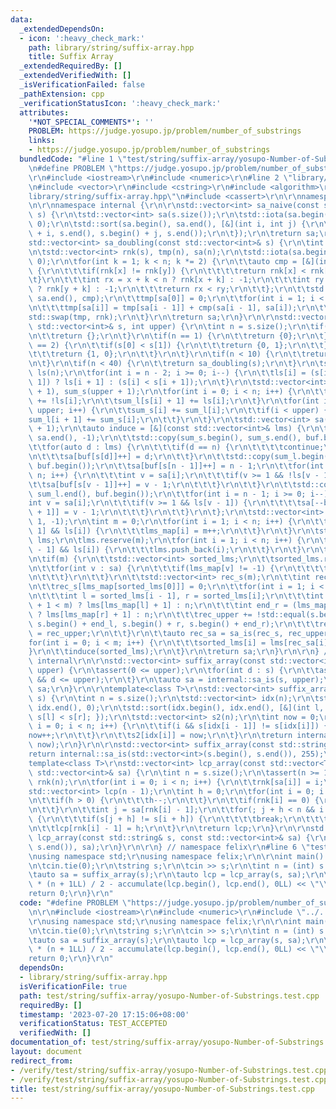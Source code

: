 ```yaml
---
data:
  _extendedDependsOn:
  - icon: ':heavy_check_mark:'
    path: library/string/suffix-array.hpp
    title: Suffix Array
  _extendedRequiredBy: []
  _extendedVerifiedWith: []
  _isVerificationFailed: false
  _pathExtension: cpp
  _verificationStatusIcon: ':heavy_check_mark:'
  attributes:
    '*NOT_SPECIAL_COMMENTS*': ''
    PROBLEM: https://judge.yosupo.jp/problem/number_of_substrings
    links:
    - https://judge.yosupo.jp/problem/number_of_substrings
  bundledCode: "#line 1 \"test/string/suffix-array/yosupo-Number-of-Substrings.test.cpp\"\
    \n#define PROBLEM \"https://judge.yosupo.jp/problem/number_of_substrings\"\r\n\
    \r\n#include <iostream>\r\n#include <numeric>\r\n#line 2 \"library/string/suffix-array.hpp\"\
    \n#include <vector>\r\n#include <cstring>\r\n#include <algorithm>\r\n#line 6 \"\
    library/string/suffix-array.hpp\"\n#include <cassert>\r\n\r\nnamespace felix {\r\
    \n\r\nnamespace internal {\r\n\r\nstd::vector<int> sa_naive(const std::vector<int>&\
    \ s) {\r\n\tstd::vector<int> sa(s.size());\r\n\tstd::iota(sa.begin(), sa.end(),\
    \ 0);\r\n\tstd::sort(sa.begin(), sa.end(), [&](int i, int j) {\r\n\t\treturn std::lexicographical_compare(s.begin()\
    \ + i, s.end(), s.begin() + j, s.end());\r\n\t});\r\n\treturn sa;\r\n}\r\n\r\n\
    std::vector<int> sa_doubling(const std::vector<int>& s) {\r\n\tint n = s.size();\r\
    \n\tstd::vector<int> rnk(s), tmp(n), sa(n);\r\n\tstd::iota(sa.begin(), sa.end(),\
    \ 0);\r\n\tfor(int k = 1; k < n; k *= 2) {\r\n\t\tauto cmp = [&](int x, int y)\
    \ {\r\n\t\t\tif(rnk[x] != rnk[y]) {\r\n\t\t\t\treturn rnk[x] < rnk[y];\r\n\t\t\
    \t}\r\n\t\t\tint rx = x + k < n ? rnk[x + k] : -1;\r\n\t\t\tint ry = y + k < n\
    \ ? rnk[y + k] : -1;\r\n\t\t\treturn rx < ry;\r\n\t\t};\r\n\t\tstd::sort(sa.begin(),\
    \ sa.end(), cmp);\r\n\t\ttmp[sa[0]] = 0;\r\n\t\tfor(int i = 1; i < n; i++) {\r\
    \n\t\t\ttmp[sa[i]] = tmp[sa[i - 1]] + cmp(sa[i - 1], sa[i]);\r\n\t\t}\r\n\t\t\
    std::swap(tmp, rnk);\r\n\t}\r\n\treturn sa;\r\n}\r\n\r\nstd::vector<int> sa_is(const\
    \ std::vector<int>& s, int upper) {\r\n\tint n = s.size();\r\n\tif(n == 0) {\r\
    \n\t\treturn {};\r\n\t}\r\n\tif(n == 1) {\r\n\t\treturn {0};\r\n\t}\r\n\tif(n\
    \ == 2) {\r\n\t\tif(s[0] < s[1]) {\r\n\t\t\treturn {0, 1};\r\n\t\t} else {\r\n\
    \t\t\treturn {1, 0};\r\n\t\t}\r\n\t}\r\n\tif(n < 10) {\r\n\t\treturn sa_naive(s);\r\
    \n\t}\r\n\tif(n < 40) {\r\n\t\treturn sa_doubling(s);\r\n\t}\r\n\tstd::vector<bool>\
    \ ls(n);\r\n\tfor(int i = n - 2; i >= 0; i--) {\r\n\t\tls[i] = (s[i] == s[i +\
    \ 1]) ? ls[i + 1] : (s[i] < s[i + 1]);\r\n\t}\r\n\tstd::vector<int> sum_l(upper\
    \ + 1), sum_s(upper + 1);\r\n\tfor(int i = 0; i < n; i++) {\r\n\t\tsum_s[s[i]]\
    \ += !ls[i];\r\n\t\tsum_l[s[i] + 1] += ls[i];\r\n\t}\r\n\tfor(int i = 0; i <=\
    \ upper; i++) {\r\n\t\tsum_s[i] += sum_l[i];\r\n\t\tif(i < upper) {\r\n\t\t\t\
    sum_l[i + 1] += sum_s[i];\r\n\t\t}\r\n\t}\r\n\tstd::vector<int> sa(n), buf(upper\
    \ + 1);\r\n\tauto induce = [&](const std::vector<int>& lms) {\r\n\t\tstd::fill(sa.begin(),\
    \ sa.end(), -1);\r\n\t\tstd::copy(sum_s.begin(), sum_s.end(), buf.begin());\r\n\
    \t\tfor(auto d : lms) {\r\n\t\t\tif(d == n) {\r\n\t\t\t\tcontinue;\r\n\t\t\t}\r\
    \n\t\t\tsa[buf[s[d]]++] = d;\r\n\t\t}\r\n\t\tstd::copy(sum_l.begin(), sum_l.end(),\
    \ buf.begin());\r\n\t\tsa[buf[s[n - 1]]++] = n - 1;\r\n\t\tfor(int i = 0; i <\
    \ n; i++) {\r\n\t\t\tint v = sa[i];\r\n\t\t\tif(v >= 1 && !ls[v - 1]) {\r\n\t\t\
    \t\tsa[buf[s[v - 1]]++] = v - 1;\r\n\t\t\t}\r\n\t\t}\r\n\t\tstd::copy(sum_l.begin(),\
    \ sum_l.end(), buf.begin());\r\n\t\tfor(int i = n - 1; i >= 0; i--) {\r\n\t\t\t\
    int v = sa[i];\r\n\t\t\tif(v >= 1 && ls[v - 1]) {\r\n\t\t\t\tsa[--buf[s[v - 1]\
    \ + 1]] = v - 1;\r\n\t\t\t}\r\n\t\t}\r\n\t};\r\n\tstd::vector<int> lms_map(n +\
    \ 1, -1);\r\n\tint m = 0;\r\n\tfor(int i = 1; i < n; i++) {\r\n\t\tif(!ls[i -\
    \ 1] && ls[i]) {\r\n\t\t\tlms_map[i] = m++;\r\n\t\t}\r\n\t}\r\n\tstd::vector<int>\
    \ lms;\r\n\tlms.reserve(m);\r\n\tfor(int i = 1; i < n; i++) {\r\n\t\tif(!ls[i\
    \ - 1] && ls[i]) {\r\n\t\t\tlms.push_back(i);\r\n\t\t}\r\n\t}\r\n\tinduce(lms);\r\
    \n\tif(m) {\r\n\t\tstd::vector<int> sorted_lms;\r\n\t\tsorted_lms.reserve(m);\r\
    \n\t\tfor(int v : sa) {\r\n\t\t\tif(lms_map[v] != -1) {\r\n\t\t\t\tsorted_lms.push_back(v);\r\
    \n\t\t\t}\r\n\t\t}\r\n\t\tstd::vector<int> rec_s(m);\r\n\t\tint rec_upper = 0;\r\
    \n\t\trec_s[lms_map[sorted_lms[0]]] = 0;\r\n\t\tfor(int i = 1; i < m; i++) {\r\
    \n\t\t\tint l = sorted_lms[i - 1], r = sorted_lms[i];\r\n\t\t\tint end_l = (lms_map[l]\
    \ + 1 < m) ? lms[lms_map[l] + 1] : n;\r\n\t\t\tint end_r = (lms_map[r] + 1 < m)\
    \ ? lms[lms_map[r] + 1] : n;\r\n\t\t\trec_upper += !std::equal(s.begin() + l,\
    \ s.begin() + end_l, s.begin() + r, s.begin() + end_r);\r\n\t\t\trec_s[lms_map[r]]\
    \ = rec_upper;\r\n\t\t}\r\n\t\tauto rec_sa = sa_is(rec_s, rec_upper);\r\n\t\t\
    for(int i = 0; i < m; i++) {\r\n\t\t\tsorted_lms[i] = lms[rec_sa[i]];\r\n\t\t\
    }\r\n\t\tinduce(sorted_lms);\r\n\t}\r\n\treturn sa;\r\n}\r\n\r\n} // namespace\
    \ internal\r\n\r\nstd::vector<int> suffix_array(const std::vector<int>& s, int\
    \ upper) {\r\n\tassert(0 <= upper);\r\n\tfor(int d : s) {\r\n\t\tassert(0 <= d\
    \ && d <= upper);\r\n\t}\r\n\tauto sa = internal::sa_is(s, upper);\r\n\treturn\
    \ sa;\r\n}\r\n\r\ntemplate<class T>\r\nstd::vector<int> suffix_array(const std::vector<T>&\
    \ s) {\r\n\tint n = s.size();\r\n\tstd::vector<int> idx(n);\r\n\tstd::iota(idx.begin(),\
    \ idx.end(), 0);\r\n\tstd::sort(idx.begin(), idx.end(), [&](int l, int r) { return\
    \ s[l] < s[r]; });\r\n\tstd::vector<int> s2(n);\r\n\tint now = 0;\r\n\tfor(int\
    \ i = 0; i < n; i++) {\r\n\t\tif(i && s[idx[i - 1]] != s[idx[i]]) {\r\n\t\t\t\
    now++;\r\n\t\t}\r\n\t\ts2[idx[i]] = now;\r\n\t}\r\n\treturn internal::sa_is(s2,\
    \ now);\r\n}\r\n\r\nstd::vector<int> suffix_array(const std::string& s) {\r\n\t\
    return internal::sa_is(std::vector<int>(s.begin(), s.end()), 255);\r\n}\r\n\r\n\
    template<class T>\r\nstd::vector<int> lcp_array(const std::vector<T>& s, const\
    \ std::vector<int>& sa) {\r\n\tint n = s.size();\r\n\tassert(n >= 1);\r\n\tstd::vector<int>\
    \ rnk(n);\r\n\tfor(int i = 0; i < n; i++) {\r\n\t\trnk[sa[i]] = i;\r\n\t}\r\n\t\
    std::vector<int> lcp(n - 1);\r\n\tint h = 0;\r\n\tfor(int i = 0; i < n; i++) {\r\
    \n\t\tif(h > 0) {\r\n\t\t\th--;\r\n\t\t}\r\n\t\tif(rnk[i] == 0) {\r\n\t\t\tcontinue;\r\
    \n\t\t}\r\n\t\tint j = sa[rnk[i] - 1];\r\n\t\tfor(; j + h < n && i + h < n; h++)\
    \ {\r\n\t\t\tif(s[j + h] != s[i + h]) {\r\n\t\t\t\tbreak;\r\n\t\t\t}\r\n\t\t}\r\
    \n\t\tlcp[rnk[i] - 1] = h;\r\n\t}\r\n\treturn lcp;\r\n}\r\n\r\nstd::vector<int>\
    \ lcp_array(const std::string& s, const std::vector<int>& sa) {\r\n\treturn lcp_array(std::vector<int>(s.begin(),\
    \ s.end()), sa);\r\n}\r\n\r\n} // namespace felix\r\n#line 6 \"test/string/suffix-array/yosupo-Number-of-Substrings.test.cpp\"\
    \nusing namespace std;\r\nusing namespace felix;\r\n\r\nint main() {\r\n\tios::sync_with_stdio(false);\r\
    \n\tcin.tie(0);\r\n\tstring s;\r\n\tcin >> s;\r\n\tint n = (int) s.size();\r\n\
    \tauto sa = suffix_array(s);\r\n\tauto lcp = lcp_array(s, sa);\r\n\tcout << n\
    \ * (n + 1LL) / 2 - accumulate(lcp.begin(), lcp.end(), 0LL) << \"\\n\";\r\n\t\
    return 0;\r\n}\r\n"
  code: "#define PROBLEM \"https://judge.yosupo.jp/problem/number_of_substrings\"\r\
    \n\r\n#include <iostream>\r\n#include <numeric>\r\n#include \"../../../library/string/suffix-array.hpp\"\
    \r\nusing namespace std;\r\nusing namespace felix;\r\n\r\nint main() {\r\n\tios::sync_with_stdio(false);\r\
    \n\tcin.tie(0);\r\n\tstring s;\r\n\tcin >> s;\r\n\tint n = (int) s.size();\r\n\
    \tauto sa = suffix_array(s);\r\n\tauto lcp = lcp_array(s, sa);\r\n\tcout << n\
    \ * (n + 1LL) / 2 - accumulate(lcp.begin(), lcp.end(), 0LL) << \"\\n\";\r\n\t\
    return 0;\r\n}\r\n"
  dependsOn:
  - library/string/suffix-array.hpp
  isVerificationFile: true
  path: test/string/suffix-array/yosupo-Number-of-Substrings.test.cpp
  requiredBy: []
  timestamp: '2023-07-20 17:15:06+08:00'
  verificationStatus: TEST_ACCEPTED
  verifiedWith: []
documentation_of: test/string/suffix-array/yosupo-Number-of-Substrings.test.cpp
layout: document
redirect_from:
- /verify/test/string/suffix-array/yosupo-Number-of-Substrings.test.cpp
- /verify/test/string/suffix-array/yosupo-Number-of-Substrings.test.cpp.html
title: test/string/suffix-array/yosupo-Number-of-Substrings.test.cpp
---
```

